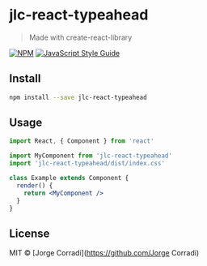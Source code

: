 # jlc-react-typeahead

> Made with create-react-library

[![NPM](https://img.shields.io/npm/v/jlc-react-typeahead.svg)](https://www.npmjs.com/package/jlc-react-typeahead) [![JavaScript Style Guide](https://img.shields.io/badge/code_style-standard-brightgreen.svg)](https://standardjs.com)

## Install

```bash
npm install --save jlc-react-typeahead
```

## Usage

```jsx
import React, { Component } from 'react'

import MyComponent from 'jlc-react-typeahead'
import 'jlc-react-typeahead/dist/index.css'

class Example extends Component {
  render() {
    return <MyComponent />
  }
}
```

## License

MIT © [Jorge Corradi](https://github.com/Jorge Corradi)
